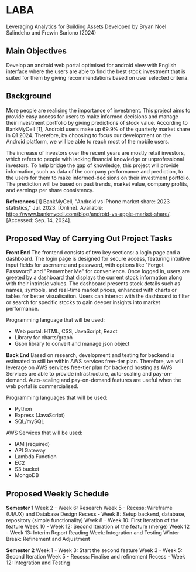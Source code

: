 # LABA
Leveraging Analytics for Building Assets
Developed by Bryan Noel Salindeho and Frewin Suriono (2024)

## Main Objectives
Develop an android web portal optimised for android view with English interface where the users are able to find the best stock investment that is suited for them by giving recommendations based on user selected criteria.

## Background
More people are realising the importance of investment. This project aims to provide easy access for users to make informed decisions and manage their investment portfolio by giving predictions of stock value. According to BankMyCell [1], Android users make up 69.9% of the quarterly market share in Q1 2024. Therefore, by choosing to focus our development on the Android platform, we will be able to reach most of the mobile users. 

The increase of investors over the recent years are mostly retail investors, which refers to people with lacking financial knowledge or unprofessional investors. To help bridge the gap of knowledge, this project will provide information, such as data of the company performance and prediction, to the users for them to make informed-decisions on their investment portfolio. The prediction will be based on past trends, market value, company profits, and earnings per share consistency.

**References**
[1] BankMyCell, "Android vs iPhone market share: 2023 statistics," Jul. 2023. [Online]. Available: https://www.bankmycell.com/blog/android-vs-apple-market-share/. [Accessed: Sep. 14, 2024].

## Proposed Way of Carrying Out Project Tasks

**Front End**
The frontend consists of two key sections: a login page and a dashboard. The login page is designed for secure access, featuring intuitive input fields for username and password, with options like "Forgot Password" and "Remember Me" for convenience. Once logged in, users are greeted by a dashboard that displays the current stock information along with their intrinsic values. The dashboard presents stock details such as names, symbols, and real-time market prices, enhanced with charts or tables for better visualisation. Users can interact with the dashboard to filter or search for specific stocks to gain deeper insights into market performance.

Programming language that will be used: 
- Web portal: HTML, CSS, JavaScript, React
- Library for charts/graph
- Gson library to convert and manage json object

**Back End**
Based on research, development and testing for backend is estimated to still be within AWS services free-tier plan. Therefore, we will leverage on AWS services free-tier plan for backend hosting as AWS Services are able to provide infrastructure, auto-scaling and pay-on-demand. Auto-scaling and pay-on-demand features are useful when the web portal is commercialised.

Programming languages that will be used:
- Python
- Express (JavaScript)
- SQL/mySQL

AWS Services that will be used:
- IAM (required)
- API Gateway
- Lambda Function
- EC2
- S3 bucket
- MongoDB

## Proposed Weekly Schedule

**Semester 1**
Week 2 - Week 6: Research
Week 5 - Recess: Wireframe (UI/UX) and Database Design
Recess - Week 8: Setup backend, database, repository (simple functionality)
Week 8 - Week 10: First Iteration of the feature
Week 10 - Week 12: Second Iteration of the feature (merge)
Week 12 - Week 13: Interim Report
Reading Week: Integration and Testing
Winter Break: Refinement and Adjustment

**Semester 2**
Week 1 - Week 3: Start the second feature
Week 3 - Week 5: Second Iteration
Week 5 - Recess: Finalise and refinement
Recess - Week 12: Integration and Testing


